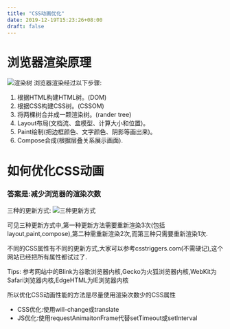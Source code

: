```yaml
---
title: "CSS动画优化"
date: 2019-12-19T15:23:26+08:00
draft: false
---
```

# 浏览器渲染原理
![渲染树](/images/randertree.png)
浏览器渲染经过以下步骤:
1. 根据HTML构建HTML树。(DOM)
2. 根据CSS构建CSS树。(CSSOM)
3. 将两棵树合并成一颗渲染树。(rander tree)
4. Layout布局(文档流、盒模型、计算大小和位置)。
5. Paint绘制(把边框颜色、文字颜色、阴影等画出来)。
6. Compose合成(根据层叠关系展示画面).

# 如何优化CSS动画
### 答案是:减少浏览器的渲染次数

三种的更新方式:
![三种更新方式](/images/3ways.png)

可见三种更新方式中,第一种更新方法需要重新渲染3次(包括layout,paint,compose),第二种需重新渲染2次,而第三种只需要重新渲染1次.

不同的CSS属性有不同的更新方式,大家可以参考csstriggers.com(不需硬记),这个网站已经把所有属性都试过了.

Tips: 参考网站中的Blink为谷歌浏览器内核,Gecko为火狐浏览器内核,WebKit为Safari浏览器内核,EdgeHTML为IE浏览器内核

所以优化CSS动画性能的方法是尽量使用渲染次数少的CSS属性

* CSS优化:使用will-change或translate
* JS优化:使用requestAnimaitonFrame代替setTimeout或setlnterval
